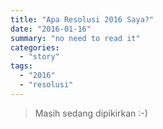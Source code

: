 ```yaml
---
title: "Apa Resolusi 2016 Saya?"
date: "2016-01-16"
summary: "no need to read it"
categories: 
  - "story"
tags: 
  - "2016"
  - "resolusi"
---
```


> Masih sedang dipikirkan :-)
